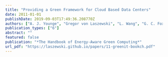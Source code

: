 ```yaml
---
title: "Providing a Green Framework for Cloud Based Data Centers"
date: 2011-01-01
publishDate: 2019-09-03T17:49:36.208770Z
authors: ["A. J. Younge", "Gregor von Laszewski", "L. Wang", "G. C. Fox"]
publication_types: ["6"]
abstract: ""
featured: false
publication: "*The Handbook of Energy-Aware Green Computing*"
url_pdf: "https://laszewski.github.io/papers/11-greenit-bookch.pdf"
---
```


